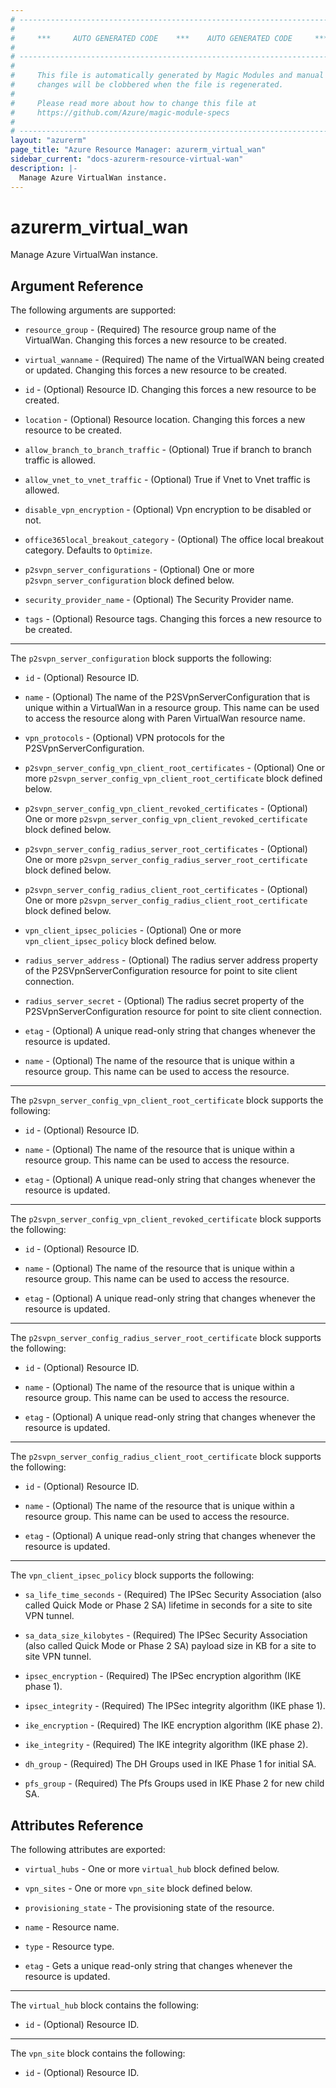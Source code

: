 ```yaml
---
# ----------------------------------------------------------------------------
#
#     ***     AUTO GENERATED CODE    ***    AUTO GENERATED CODE     ***
#
# ----------------------------------------------------------------------------
#
#     This file is automatically generated by Magic Modules and manual
#     changes will be clobbered when the file is regenerated.
#
#     Please read more about how to change this file at
#     https://github.com/Azure/magic-module-specs
#
# ----------------------------------------------------------------------------
layout: "azurerm"
page_title: "Azure Resource Manager: azurerm_virtual_wan"
sidebar_current: "docs-azurerm-resource-virtual-wan"
description: |-
  Manage Azure VirtualWan instance.
---
```


# azurerm_virtual_wan

Manage Azure VirtualWan instance.


## Argument Reference

The following arguments are supported:

* `resource_group` - (Required) The resource group name of the VirtualWan. Changing this forces a new resource to be created.

* `virtual_wanname` - (Required) The name of the VirtualWAN being created or updated. Changing this forces a new resource to be created.

* `id` - (Optional) Resource ID. Changing this forces a new resource to be created.

* `location` - (Optional) Resource location. Changing this forces a new resource to be created.

* `allow_branch_to_branch_traffic` - (Optional) True if branch to branch traffic is allowed.

* `allow_vnet_to_vnet_traffic` - (Optional) True if Vnet to Vnet traffic is allowed.

* `disable_vpn_encryption` - (Optional) Vpn encryption to be disabled or not.

* `office365local_breakout_category` - (Optional) The office local breakout category. Defaults to `Optimize`.

* `p2svpn_server_configurations` - (Optional) One or more `p2svpn_server_configuration` block defined below.

* `security_provider_name` - (Optional) The Security Provider name.

* `tags` - (Optional) Resource tags. Changing this forces a new resource to be created.

---

The `p2svpn_server_configuration` block supports the following:

* `id` - (Optional) Resource ID.

* `name` - (Optional) The name of the P2SVpnServerConfiguration that is unique within a VirtualWan in a resource group. This name can be used to access the resource along with Paren VirtualWan resource name.

* `vpn_protocols` - (Optional) VPN protocols for the P2SVpnServerConfiguration.

* `p2svpn_server_config_vpn_client_root_certificates` - (Optional) One or more `p2svpn_server_config_vpn_client_root_certificate` block defined below.

* `p2svpn_server_config_vpn_client_revoked_certificates` - (Optional) One or more `p2svpn_server_config_vpn_client_revoked_certificate` block defined below.

* `p2svpn_server_config_radius_server_root_certificates` - (Optional) One or more `p2svpn_server_config_radius_server_root_certificate` block defined below.

* `p2svpn_server_config_radius_client_root_certificates` - (Optional) One or more `p2svpn_server_config_radius_client_root_certificate` block defined below.

* `vpn_client_ipsec_policies` - (Optional) One or more `vpn_client_ipsec_policy` block defined below.

* `radius_server_address` - (Optional) The radius server address property of the P2SVpnServerConfiguration resource for point to site client connection.

* `radius_server_secret` - (Optional) The radius secret property of the P2SVpnServerConfiguration resource for point to site client connection.

* `etag` - (Optional) A unique read-only string that changes whenever the resource is updated.

* `name` - (Optional) The name of the resource that is unique within a resource group. This name can be used to access the resource.


---

The `p2svpn_server_config_vpn_client_root_certificate` block supports the following:

* `id` - (Optional) Resource ID.

* `name` - (Optional) The name of the resource that is unique within a resource group. This name can be used to access the resource.

* `etag` - (Optional) A unique read-only string that changes whenever the resource is updated.

---

The `p2svpn_server_config_vpn_client_revoked_certificate` block supports the following:

* `id` - (Optional) Resource ID.

* `name` - (Optional) The name of the resource that is unique within a resource group. This name can be used to access the resource.

* `etag` - (Optional) A unique read-only string that changes whenever the resource is updated.

---

The `p2svpn_server_config_radius_server_root_certificate` block supports the following:

* `id` - (Optional) Resource ID.

* `name` - (Optional) The name of the resource that is unique within a resource group. This name can be used to access the resource.

* `etag` - (Optional) A unique read-only string that changes whenever the resource is updated.

---

The `p2svpn_server_config_radius_client_root_certificate` block supports the following:

* `id` - (Optional) Resource ID.

* `name` - (Optional) The name of the resource that is unique within a resource group. This name can be used to access the resource.

* `etag` - (Optional) A unique read-only string that changes whenever the resource is updated.

---

The `vpn_client_ipsec_policy` block supports the following:

* `sa_life_time_seconds` - (Required) The IPSec Security Association (also called Quick Mode or Phase 2 SA) lifetime in seconds for a site to site VPN tunnel.

* `sa_data_size_kilobytes` - (Required) The IPSec Security Association (also called Quick Mode or Phase 2 SA) payload size in KB for a site to site VPN tunnel.

* `ipsec_encryption` - (Required) The IPSec encryption algorithm (IKE phase 1).

* `ipsec_integrity` - (Required) The IPSec integrity algorithm (IKE phase 1).

* `ike_encryption` - (Required) The IKE encryption algorithm (IKE phase 2).

* `ike_integrity` - (Required) The IKE integrity algorithm (IKE phase 2).

* `dh_group` - (Required) The DH Groups used in IKE Phase 1 for initial SA.

* `pfs_group` - (Required) The Pfs Groups used in IKE Phase 2 for new child SA.

## Attributes Reference

The following attributes are exported:

* `virtual_hubs` - One or more `virtual_hub` block defined below.

* `vpn_sites` - One or more `vpn_site` block defined below.

* `provisioning_state` - The provisioning state of the resource.

* `name` - Resource name.

* `type` - Resource type.

* `etag` - Gets a unique read-only string that changes whenever the resource is updated.


---

The `virtual_hub` block contains the following:

* `id` - (Optional) Resource ID.

---

The `vpn_site` block contains the following:

* `id` - (Optional) Resource ID.
